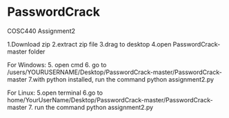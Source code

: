 # PasswordCrack
COSC440 Assignment2

1.Download zip
2.extract zip file
3.drag to desktop
4.open PasswordCrack-master folder

For Windows:
5. open cmd
6. go to /users/YOURUSERNAME/Desktop/PasswordCrack-master/PasswordCrack-master
7.with python installed, run the command python assignment2.py

For Linux:
5.open terminal
6.go to home/YourUserName/Desktop/PasswordCrack-master/PasswordCrack-master
7. run the command python assignment2.py

